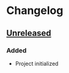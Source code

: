 <!-- Keep a Changelog guide -> https://keepachangelog.com -->

# Changelog


## [Unreleased]

### Added

* Project initialized


  [Unreleased]: https://github.com/JetBrains/intellij-platform-plugin-template/commits
